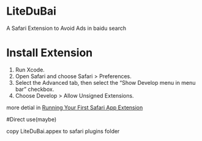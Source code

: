# LiteDuBai
A Safari Extension to Avoid Ads in baidu search

# Install Extension
1. Run Xcode.
2. Open Safari and choose Safari > Preferences.
3. Select the Advanced tab, then select the “Show Develop menu in menu bar” checkbox.
4. Choose Develop > Allow Unsigned Extensions.

more detial in [Running Your First Safari App Extension](https://developer.apple.com/library/content/documentation/NetworkingInternetWeb/Conceptual/SafariAppExtension_PG/CreatingandTestingYourFirstSafariAppExtension.html#//apple_ref/doc/uid/TP40017319-CH11-SW1)

#Direct use(maybe)

copy LiteDuBai.appex to safari plugins folder
